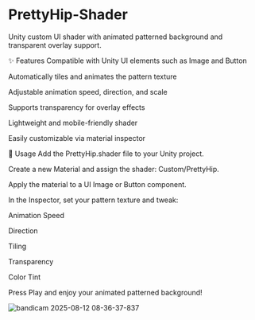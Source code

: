# PrettyHip-Shader
Unity custom UI shader with animated patterned background and transparent overlay support.

✨ Features
Compatible with Unity UI elements such as Image and Button

Automatically tiles and animates the pattern texture

Adjustable animation speed, direction, and scale

Supports transparency for overlay effects

Lightweight and mobile-friendly shader

Easily customizable via material inspector

🔧 Usage
Add the PrettyHip.shader file to your Unity project.

Create a new Material and assign the shader: Custom/PrettyHip.

Apply the material to a UI Image or Button component.

In the Inspector, set your pattern texture and tweak:

Animation Speed

Direction

Tiling

Transparency

Color Tint

Press Play and enjoy your animated patterned background!

![bandicam 2025-08-12 08-36-37-837](https://github.com/user-attachments/assets/e6bcc1d6-cf9d-4c8c-bacb-98b323d7196d)

